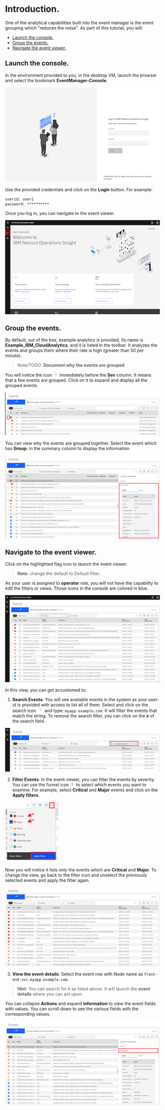 # Introduction.

One of the analytical capabilities built into the event manager is the event grouping which "reduces the noise". As part of this tutorial, you will:

* [Launch the console.](#Launch-the-console)
* [Group the events.](#Group-the-events)
* [Navigate the event viewer.](#Navigate-the-event-viewer)

## Launch the console.

In the environment provided to you, in the desktop VM, launch the browser and select the bookmark **EventManager-Console**.

![console](images/console.png)

Use the provided credentials and click on the **Login** button. For example:
```
userid: user1
password: **********
```

Once you log in, you can navigate to the event viewer.

![after-login](images/home.png)

## Group the events.

By default, out of the box, example analytics is provided. Its name is **Example_IBM_CloudAnalytics**, and it is listed in the toolbar. It analyzes the events and groups them where their rate is high (greater than 50 per minute).
> Note/TODO: **Document why the events are grouped**

You will notice the icon ![down-arrow](images/downarrow.png) immediately before the **Sev** column. It means that a few events are grouped. Click on it to expand and display all the grouped events.

![expand-events](images/eventviewer3.png)

You can view why the events are grouped together. Select the event which has **Group:** in the summary column to display the information.

![event-group=details](images/groupinfo.png)

## Navigate to the event viewer.

Click on the highlighted flag icon to launch the event viewer.
> **Note**: change the default to Default filter.

As your user is assigned to **operator** role, you will not have the capability to edit the filters or views. Those icons in the console are colored in blue.

![event viewer](images/eventviewer1.png)

In this view, you can get accustomed to:

1. **Search Events**: You will see available events in the system as your user-id is provided with access to list all of them. Select and click on the search icon ![search](images/search.png) and type: `myapp.example.com`. It will filter the events that match the string. To remove the search filter, you can click on the **x** of the search field.

![filter](images/filter.png)

2. **Filter Events**: In the event viewer, you can filter the events by severity. You can use the funnel icon ![funnel](images/funnel.png) to select which events you want to examine. For example, select **Critical** and **Major** events and click on the **Apply filters**.

![apply filter](images/applyfilter.png)

Now you will notice it lists only the events which are **Critical** and **Major**. To change the view, go back to the filter icon and unselect the previously selected events and apply the filter again.

![eventviewer-filter](images/eventviewer2.png)

3. **View the event details**: Select the event row with Node name as `front-end-svc.myapp.example.com`.
> **Hint**: You can search for it as listed above. It will launch the **event details** where you can act upon.

You can collapse **Actions** and expand **Information** to view the event fields with values. You can scroll down to see the various fields with the corresponding values.

![event details](images/eventdetails.png)